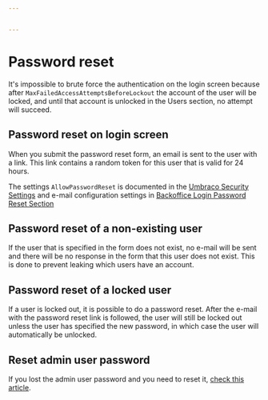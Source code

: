 ```yaml
---


---
```


# Password reset

It's impossible to brute force the authentication on the login screen because after `MaxFailedAccessAttemptsBeforeLockout` the account of the user will be locked, and until that account is unlocked in the Users section, no attempt will succeed.

## Password reset on login screen

When you submit the password reset form, an email is sent to the user with a link. This link contains a random token for this user that is valid for 24 hours.

The settings `AllowPasswordReset` is documented in the [Umbraco Security Settings](../configuration/securitysettings.md) and e-mail configuration settings in [Backoffice Login Password Reset Section](../../fundamentals/backoffice/login.md#password-reset)

## Password reset of a non-existing user

If the user that is specified in the form does not exist, no e-mail will be sent and there will be no response in the form that this user does not exist. This is done to prevent leaking which users have an account.

## Password reset of a locked user

If a user is locked out, it is possible to do a password reset. After the e-mail with the password reset link is followed, the user will still be locked out unless the user has specified the new password, in which case the user will automatically be unlocked.

## Reset admin user password

If you lost the admin user password and you need to reset it, [check this article](reset-admin-password.md).
